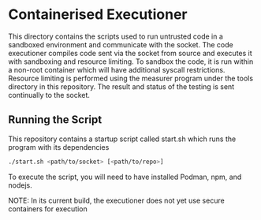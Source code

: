 # Containerised Executioner

This directory contains the scripts used to run untrusted code in a sandboxed environment and communicate with the socket. The code executioner compiles code sent via the socket from source and executes it with sandboxing and resource limiting. To sandbox the code, it is run within a non-root container which will have additional syscall restrictions. Resource limiting is performed using the measurer program under the tools directory in this repository. The result and status of the testing is sent continually to the socket.

## Running the Script

This repository contains a startup script called start.sh which runs the program with its dependencies

```bash
./start.sh <path/to/socket> [<path/to/repo>]
```

To execute the script, you will need to have installed Podman, npm, and nodejs.

NOTE: In its current build, the executioner does not yet use secure containers for execution
